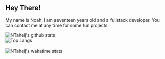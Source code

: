 ## Hey There!

My name is Noah, I am seventeen years old and a fullstack developer. You can contact me at any time for some fun projects.

![NTaheij's github stats](https://github-readme-stats.vercel.app/api?username=ntaheij&count_private=true&show_icons=true&theme=dark&hide_title=true&include_all_commits=true)
<br />
![Top Langs](https://github-readme-stats.vercel.app/api/top-langs/?username=ntaheij&theme=dark&layout=compact)
<br />	
![NTaheij's wakatime stats](https://github-readme-stats.vercel.app/api/wakatime?username=ntaheij&theme=dark)

